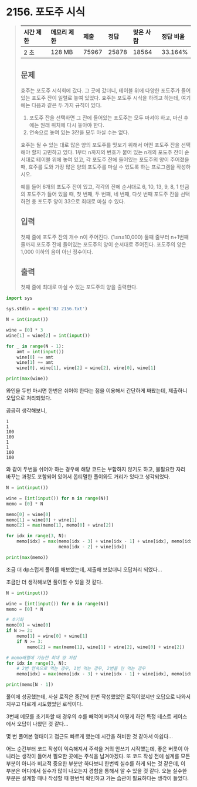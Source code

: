 # 2156. 포도주 시식

> | 시간 제한 | 메모리 제한 | 제출  | 정답  | 맞은 사람 | 정답 비율 |
> | :-------- | :---------- | :---- | :---- | :-------- | :-------- |
> | 2 초      | 128 MB      | 75967 | 25878 | 18564     | 33.164%   |
>
> ## 문제
>
> 효주는 포도주 시식회에 갔다. 그 곳에 갔더니, 테이블 위에 다양한 포도주가 들어있는 포도주 잔이 일렬로 놓여 있었다. 효주는 포도주 시식을 하려고 하는데, 여기에는 다음과 같은 두 가지 규칙이 있다.
>
> 1. 포도주 잔을 선택하면 그 잔에 들어있는 포도주는 모두 마셔야 하고, 마신 후에는 원래 위치에 다시 놓아야 한다.
> 2. 연속으로 놓여 있는 3잔을 모두 마실 수는 없다.
>
> 효주는 될 수 있는 대로 많은 양의 포도주를 맛보기 위해서 어떤 포도주 잔을 선택해야 할지 고민하고 있다. 1부터 n까지의 번호가 붙어 있는 n개의 포도주 잔이 순서대로 테이블 위에 놓여 있고, 각 포도주 잔에 들어있는 포도주의 양이 주어졌을 때, 효주를 도와 가장 많은 양의 포도주를 마실 수 있도록 하는 프로그램을 작성하시오. 
>
> 예를 들어 6개의 포도주 잔이 있고, 각각의 잔에 순서대로 6, 10, 13, 9, 8, 1 만큼의 포도주가 들어 있을 때, 첫 번째, 두 번째, 네 번째, 다섯 번째 포도주 잔을 선택하면 총 포도주 양이 33으로 최대로 마실 수 있다.
>
> ## 입력
>
> 첫째 줄에 포도주 잔의 개수 n이 주어진다. (1≤n≤10,000) 둘째 줄부터 n+1번째 줄까지 포도주 잔에 들어있는 포도주의 양이 순서대로 주어진다. 포도주의 양은 1,000 이하의 음이 아닌 정수이다.
>
> ## 출력
>
> 첫째 줄에 최대로 마실 수 있는 포도주의 양을 출력한다.

```python
import sys

sys.stdin = open('BJ 2156.txt')

N = int(input())

wine = [0] * 3
wine[1] = wine[2] = int(input())

for _ in range(N - 1):
    amt = int(input())
    wine[0] += amt
    wine[1] += amt
    wine[0], wine[1], wine[2] = wine[2], wine[0], wine[1]

print(max(wine))
```

와인을 두번 마시면 한번은 쉬어야 한다는 점을 이용해서 간단하게 짜봤는데, 제출하니 오답으로 처리되었다.

곰곰히 생각해보니,

```
1
1
100
100
1
1
100
100
```

 와 같이 두번을 쉬어야 하는 경우에 해당 코드는 부합하지 않기도 하고, 불필요한 자리 바꾸는 과정도 포함되어 있어서 옵티멀한 풀이와도 거리가 있다고 생각되었다.



```python
N = int(input())

wine = [int(input()) for n in range(N)]
memo = [0] * N

memo[0] = wine[0]
memo[1] = wine[0] + wine[1]
memo[2] = max(memo[1], memo[0] + wine[2])

for idx in range(3, N):
    memo[idx] = max(memo[idx - 3] + wine[idx - 1] + wine[idx], memo[idx - 4] + wine[idx - 1] + wine[idx],
                    memo[idx - 2] + wine[idx])

print(max(memo))
```

조금 더 dp스럽게 풀이를 해보았는데, 제출해 보았더니 오답처리 되었다...



조금만 더 생각해보면 풀이할 수 있을 것 같다.



```python
N = int(input())

wine = [int(input()) for n in range(N)]
memo = [0] * N

# 초기화
memo[0] = wine[0]
if N >= 2:
    memo[1] = wine[0] + wine[1]
    if N >= 3:
        memo[2] = max(memo[1], wine[1] + wine[2], wine[0] + wine[2])

# memo배열에 가능한 최대 양 저장
for idx in range(3, N):
    # 2번 연속으로 먹는 경우, 1번 먹는 경우, 2번을 안 먹는 경우
    memo[idx] = max(memo[idx - 3] + wine[idx - 1] + wine[idx], memo[idx - 2] + wine[idx], memo[idx - 1])

print(memo[N - 1])
```

풀이에 성공했는데, 사실 로직은 중간에 한번 작성했었던 로직이였지만 오답으로 나와서 지우고 다르게 시도했었던 로직이다. 

3번째 메모를 초기화할 때 경우의 수를 빼먹어 버려서 어떻게 하던 특정 테스트 케이스에서 오답이 나왔던 것 같다...

몇 번 풀어본 형태이고 접근도 빠르게 했는데 시간을 허비한 것 같아서 아쉽다...



어느 순간부터 코드 작성이 익숙해져서 주석을 거의 안쓰기 시작했는데, 좋은 버릇이 아니라는 생각이 들어서 필요한 곳에는 주석을 남겨야겠다. 또 코드 작성 전에 설계를 모든 부분이 아니라 비교적 중요한 부분만 하다보니 한번씩 실수를 하게 되는 것 같은데, 이 부분은 어디에서 실수가 많이 나오는지 경험을 통해서 알 수 있을 것 같다. 오늘 실수한 부분은 설계할 때나 작성할 때 한번씩 확인하고 가는 습관이 필요하다는 생각이 들었다.

